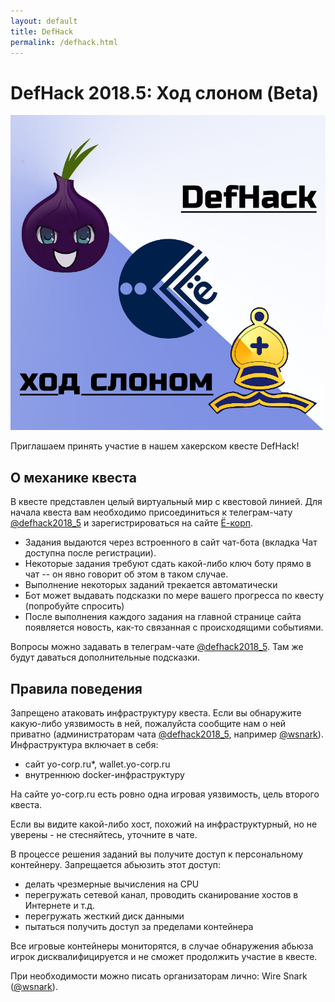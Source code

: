 ```yaml
---
layout: default
title: DefHack
permalink: /defhack.html
---
```


# DefHack 2018.5: Ход слоном (Beta)

![Logo](images/defhack.jpg)

Приглашаем принять участие в нашем хакерском квесте DefHack!

## О механике квеста

В квесте представлен целый виртуальный мир с квестовой линией. Для начала квеста вам необходимо присоединиться к телеграм-чату [@defhack2018_5](https://t.me/defhack2018_5) и зарегистрироваться на сайте [Ё-корп](https://yo-corp.ru). 

* Задания выдаются через встроенного в сайт чат-бота (вкладка Чат доступна после регистрации). 
* Некоторые задания требуют сдать какой-либо ключ боту прямо в чат -- он явно говорит об этом в таком случае.
* Выполнение некоторых заданий трекается автоматически
* Бот может выдавать подсказки по мере вашего прогресса по квесту (попробуйте спросить)
* После выполнения каждого задания на главной странице сайта появляется новость, как-то связанная с происходящими событиями.

Вопросы можно задавать в телеграм-чате [@defhack2018_5](https://t.me/defhack2018_5). Там же будут даваться дополнительные подсказки.

## Правила поведения

Запрещено атаковать инфраструктуру квеста. Если вы обнаружите какую-либо уязвимость в ней, пожалуйста сообщите нам о ней приватно (администраторам чата [@defhack2018_5](https://t.me/defhack2018_5), например [@wsnark](https://t.me/wsnark)).
Инфраструктура включает в себя:

- сайт yo-corp.ru*, wallet.yo-corp.ru
- внутреннюю docker-инфраструктуру

На сайте yo-corp.ru есть ровно одна игровая уязвимость, цель второго квеста.

Если вы видите какой-либо хост, похожий на инфраструктурный, но не уверены - не стесняйтесь, уточните в чате.

В процессе решения заданий вы получите доступ к персональному контейнеру. Запрещается абьюзить этот доступ:

- делать чрезмерные вычисления на CPU
- перегружать сетевой канал, проводить сканирование хостов в Интернете и т.д.
- перегружать жесткий диск данными
- пытаться получить доступ за пределами контейнера

Все игровые контейнеры мониторятся, в случае обнаружения абьюза игрок дисквалифицируется и не сможет продолжить участие в квесте.

При необходимости можно писать организаторам лично: Wire Snark ([@wsnark](https://t.me/wsnark)).


